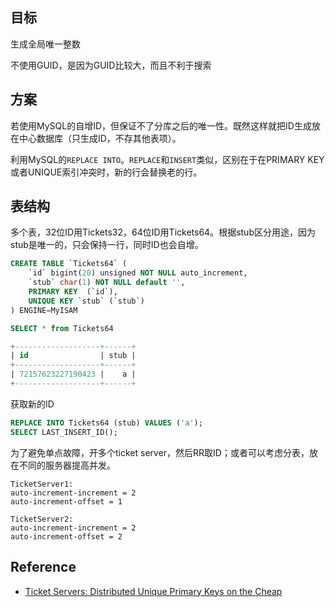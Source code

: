 ## 目标

生成全局唯一整数

不使用GUID，是因为GUID比较大，而且不利于搜索

## 方案

若使用MySQL的自增ID，但保证不了分库之后的唯一性。既然这样就把ID生成放在中心数据库（只生成ID，不存其他表项）。

利用MySQL的`REPLACE INTO`。`REPLACE`和`INSERT`类似，区别在于在PRIMARY KEY或者UNIQUE索引冲突时，新的行会替换老的行。

## 表结构

多个表，32位ID用Tickets32，64位ID用Tickets64。根据stub区分用途，因为stub是唯一的，只会保持一行，同时ID也会自增。

```sql
CREATE TABLE `Tickets64` (
    `id` bigint(20) unsigned NOT NULL auto_increment,
    `stub` char(1) NOT NULL default '',
    PRIMARY KEY  (`id`),
    UNIQUE KEY `stub` (`stub`)
) ENGINE=MyISAM
```

```sql
SELECT * from Tickets64

+-------------------+------+
| id                | stub |
+-------------------+------+
| 72157623227190423 |    a |
+-------------------+------+
```

获取新的ID

```sql
REPLACE INTO Tickets64 (stub) VALUES ('a');
SELECT LAST_INSERT_ID();
```

为了避免单点故障，开多个ticket server，然后RR取ID；或者可以考虑分表，放在不同的服务器提高并发。

```
TicketServer1:
auto-increment-increment = 2
auto-increment-offset = 1

TicketServer2:
auto-increment-increment = 2
auto-increment-offset = 2
```

## Reference

+ [Ticket Servers: Distributed Unique Primary Keys on the Cheap](https://code.flickr.net/2010/02/08/ticket-servers-distributed-unique-primary-keys-on-the-cheap/)
